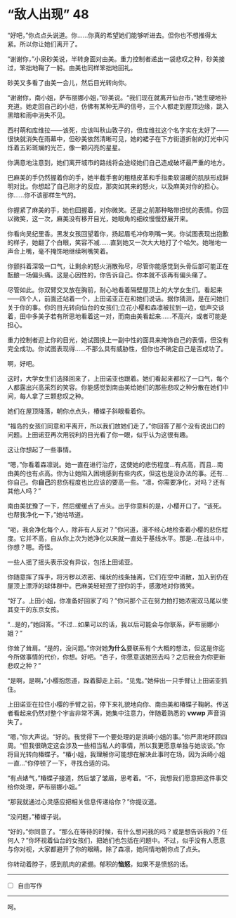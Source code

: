 # “敌人出现” 48

“好吧，”你点点头说道。你……你真的希望她们能够听进去。但你也不想推得太紧。所以你让她们离开了。

“谢谢你，”小泉砂美说，半转身面对由美。重力控制者递出一袋悲叹之种，砂美接过，笨拙地鞠了一躬。由美也同样笨拙地回礼。

砂美又多看了由美一会儿，然后目光转向你。

“谢谢你，南小姐，萨布丽娜小姐，”砂美说。“我们现在就离开仙台市，”她生硬地补充道。她走回自己的小组，仿佛有某种无声的信号，三个人都走到屋顶边缘，跳入黑暗和雨中消失不见。

西村萌和库维拉——该死，应该叫秋山敦子的，但库维拉这个名字实在太好了——很快就消失在雨幕中，但砂美依然清晰可见，她的裙子在下方街道折射的灯光中闪烁着五彩斑斓的光芒，像一颗闪亮的星星。

你满意地注意到，她们离开城市的路线将会途经她们自己造成破坏最严重的地方。

巴麻美的手仍然握着你的手，她半截手套的粗糙皮革和手指柔软温暖的肌肤形成鲜明对比。你想起了自己刚才的反应，那突如其来的怒火，以及麻美对你的担心。你……你不该那样生气的。

你握紧了麻美的手，她也回握着，对你微笑。还是之前那种略带担忧的表情。你回以微笑，这一次，麻美没有移开目光，她眼角的细纹慢慢舒展开来。

你看向吴纪里香。黑发女孩回望着你，扬起眉毛冲你咧嘴一笑。你试图表现出抱歉的样子，她翻了个白眼，笑容不减……直到她又一次大大地打了个哈欠。她啪地一声合上嘴，毫不掩饰地继续咧嘴笑着。

你颤抖着深吸一口气，让剩余的怒火消散殆尽，尽管你能感觉到头骨后部可能正在酝酿一场偏头痛。这是心因性的，你告诉自己。你本就不该再有偏头痛了。

尽管如此。你双臂交叉放在胸前，耐心地看着隔壁屋顶上的大学女生们。看起来——四个人，前面还站着一个，上田诺亚正在和她们说话。据你猜测，是在问她们关于你的事。你的目光转向仙台的女孩们;立花小樱和森凛被拉到一边，低声交谈着，田中多美子若有所思地看着这一对，而南由美看起来……不高兴，或者可能是担心。

重力控制者迎上你的目光，她试图换上一副中性的面具来掩饰自己的表情，但没有完全成功。你试图表现得……不那么具有威胁性，但你也不确定自己是否成功了。

啊，好吧。

这时，大学女生们选择回来了，上田诺亚也跟着。她们看起来都松了一口气，每个人都露出兴高采烈的笑容。你能感觉到南由美给她们的那些悲叹之种分散在她们中间，每人拿了三颗悲叹之种。

她们在屋顶降落，朝你点点头，椿蝶子斜眼看着你。

“福岛的女孩们同意和平离开，所以我们放她们走了，”你回答了那个没有说出口的问题。上田诺亚再次用锐利的目光看了你一眼，似乎认为这很有趣。

这让你想起了一些事情。

“嗯，”你看着森凛说。她一直在进行治疗，这使她的悲伤程度...有点高，而且...南由美的也有点高。你为让她陷入困境感到有些内疚，但这也是没办法的事。还有...你自己。你**自己**的悲伤程度也比应该的要高一些。“凛，你需要净化，对吗？还有其他人吗？”

南由美犹豫了一下，然后缓缓点了点头。出乎你意料的是，小樱开口了。“该死。也帮我净化一下，”她咕哝道。

“呃，我会净化每个人，除非有人反对？”你问道，漫不经心地检查着小樱的悲伤程度。它并不高，自从你上次为她净化以来就一直处于基线水平。那是...在战斗中，你想？嗯。奇怪。

一些人摇了摇头表示没有异议，包括上田诺亚。

你随意挥了挥手，将污秽以浓密、绳状的线条抽离，它们在空中消散，加入到仍在屋顶上漂浮的球体群中。巴麻美轻轻捏了捏你的手，感激地对你微笑。

“好了。上田小姐，你准备好回家了吗？”你问那个正在努力拍打她浓密双马尾以使其变干的东京女孩。

“...是的，”她回答。“不过...如果可以的话，我以后可能会与你联系，萨布丽娜小姐？”

你耸了耸肩。“是的，没问题。”你对她**为什么**要联系有个大概的想法，但这是你迄今所做事情的代价，你想。好吧。“杏子，你愿意送她回去吗？之后我会为你更新悲叹之种？”

“是啊，是啊，”小樱抱怨道，跺着脚走上前。“见鬼。”她伸出一只手臂让上田诺亚抓住。

上田诺亚在拉住小樱的手臂之前，停下来礼貌地向你、南由美和椿蝶子鞠躬。传送者看起来仍然对整个宇宙非常不满，她集中注意力，伴随着熟悉的 **vwwp** 声音消失了。

“嗯，”你大声说。“好的。我觉得下一个要处理的是浜崎小姐的事。”你严肃地环顾四周。“但我很确定这会涉及一些相当私人的事情，所以我更愿意单独与她谈谈。”你将目光转向椿蝶子。“椿小姐，我理解你可能想在解决此事时在场，因为浜崎小姐一直...”你停顿了一下，寻找合适的词。

“有点婊气，”椿蝶子接道，然后皱了皱眉，思考着。“不，我想我们愿意把这件事交给你处理，萨布丽娜小姐。”

“那我就通过心灵感应把相关信息传递给你？”你提议道。

“没问题，”椿蝶子说。

“好的，”你同意了。“那么在等待的时候，有什么想问我的吗？或是想告诉我的？任何人？”你环视着仙台的女孩们，把她们也包括在问题中。不过，似乎没有人愿意与你对视，大家都避开了你的眼睛。除了森凛，她同情地朝你点了点头。

你转动着脖子，感到肌肉的紧绷。郁积的**恼怒**，如果不是愤怒的话。

---

- [ ] 自由写作

---

呵。

